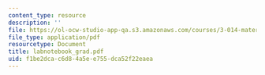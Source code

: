 ```yaml
---
content_type: resource
description: ''
file: https://ol-ocw-studio-app-qa.s3.amazonaws.com/courses/3-014-materials-laboratory-fall-2006/f1be2dcac6d84a5ee755dca52f22eaea_labnotebook_grad.pdf
file_type: application/pdf
resourcetype: Document
title: labnotebook_grad.pdf
uid: f1be2dca-c6d8-4a5e-e755-dca52f22eaea
---
```

